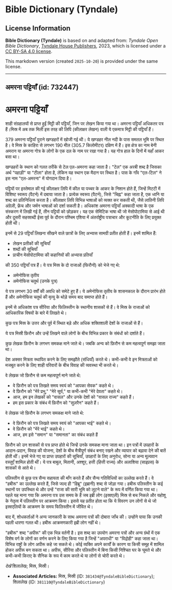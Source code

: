# Bible Dictionary (Tyndale)

## License Information

**Bible Dictionary (Tyndale)** is based on and adapted from: _Tyndale Open Bible Dictionary_, [Tyndale House Publishers](https://tyndaleopenresources.com/), 2023, which is licensed under a [CC BY-SA 4.0 license](https://creativecommons.org/licenses/by-sa/4.0/legalcode.en).

This markdown version (created `2025-10-20`) is provided under the same license.



--------------------------------

## अमरना पट्टियाँ (id: 732447)

अमरना पट्टियाँ
==============

शाही संग्रहालयों से प्राप्त हुईं मिट्टी की पट्टियाँ, जिन पर लेखन किया गया था। अमरना पट्टियाँ अधिकतर पत्र हैं।मिस्र में अब तक मिली इस तरह की लिपि (कीलाक्षर लेखन) वाली ये एकमात्र मिट्टी की पट्टियाँ हैं।

379 अमरना पट्टियाँ पुराने खण्डहरों में खोजी गई थी। ये खण्डहर नील नदी के पास समतल भूमि पर स्थित है। वे मिस्र के काहिरा से लगभग 190 मील (305\.7 किलोमीटर) दक्षिण में हैं। इस क्षेत्र का नाम बेनी अमरान या अमरना गोत्र के लोगों के एक दल के नाम पर रखा गया है। यह गोत्र हाल के दिनों में यहाँ आकर बसा था।

खण्डहरों के स्थान को गलत तरीके से टेल एल\-अमरना कहा जाता है। "टेल" एक अरबी शब्द है जिसका अर्थ "पहाड़ी" या "टीला" होता है, लेकिन यह स्थान एक मैदान पर स्थित है। पास के गाँव "एल\-टिल" ने इस नाम "एल\-अमरना" में योगदान दिया है।

पट्टियों पर इस्तेमाल की गई कीलाक्षर लिपि में कील या पच्चर के आकर के निशान होते हैं, जिन्हें मिटटी में विशिष्ट स्वरूप (पैटर्न) में दबाया जाता है। प्रत्येक स्वरूप (पैटर्न), जिसे "चिह्न" कहा जाता है, एक ध्वनि या शब्द का प्रतिनिधित्व करता है। कीलाक्षर लिपि विभिन्न भाषाओं को व्यक्त कर सकती थी, जैसे लातिनी लिपि अंग्रेज़ी, फ्रेंच और जर्मन भाषाओं को दर्शा सकती है। अधिकांश अमरना पट्टियाँ अक्कादी भाषा के एक संस्करण में लिखी गई हैं, तीन पट्टियों को छोड़कर। यह एक सेमिटिक भाषा थी जो मेसोपोटामिया से आई थी और दूसरी सहस्राब्दी ईसा पूर्व के दौरान पश्चिम एशिया में अंतर्राष्ट्रीय पत्राचार और कूटनीति के लिए प्रयुक्त होती थी।

इनमें से 29 पट्टियाँ लिखना सीखने वाले छात्रों के लिए अभ्यास सामग्री प्रतीत होती हैं। इनमें शामिल हैं:

* लेखन प्रतीकों की सूचियाँ
* शब्दों की सूचियाँ
* प्राचीन मेसोपोटामिया की कहानियों की अभ्यास प्रतियाँ

की 350 पट्टियाँ पत्र हैं। ये पत्र मिस्र के दो राजाओं (फिरौनों) को भेजे गए थे:

* अमेनोफिस तृतीय
* अमेनोफिस चतुर्थ (उनके पुत्र)

ये पत्र लगभग 30 वर्षों की अवधि को समेटे हुए हैं। ये अमेनोफिस तृतीय के शासनकाल के दौरान प्रारंभ होते हैं और अमेनोफिस चतुर्थ की मृत्यु के थोड़े समय बाद समाप्त होते हैं।

इनमें से अधिकांश पत्र सीरिया और फिलिस्तीन के स्थानीय शासकों से हैं। वे मिस्र के राजाओं को आधिकारिक विषयों के बारे में लिखते थे।

कुछ पत्र मिस्र के उत्तर और पूर्व में स्थित बड़े और अधिक शक्तिशाली देशों के राजाओं से हैं।

ये पत्र मिस्री फ़िरौन और उन्हें लिखने वाले लोगों के बीच विभिन्न प्रकार के संबंधों को दर्शाते हैं।

कुछ लेखक फ़िरौन के लगभग समकक्ष माने जाते थे। जबकि अन्य को फ़िरौन से कम महत्वपूर्ण समझा जाता था।

देश अक्सर मित्रता स्थापित करने के लिए समझौते (संधियाँ) करते थे। कभी\-कभी वे इन मित्रताओं को मजबूत करने के लिए शाही परिवारों के बीच विवाह की व्यवस्था भी करते थे।

वे लेखक जो फ़िरौन से कम महत्वपूर्ण माने जाते थे:

* वे फ़िरौन को पत्र लिखते समय स्वयं को "आपका सेवक" कहते थे।
* वे फ़िरौन को "मेरे प्रभु," "मेरे सूर्य," या कभी\-कभी "मेरे देवता" कहते थे।
* आज, हम इन लेखकों को "वासल" और उनके देशों को "वासल राज्य" कहते हैं।
* हम इस प्रकार के संबंध में फ़िरौन को "सुज़रैन" कहते हैं।

वे लेखक जो फ़िरौन के लगभग समकक्ष माने जाते थे:

* वे फ़िरौन को पत्र लिखते समय स्वयं को "आपका भाई" कहते थे।
* वे फ़िरौन को "मेरे भाई" कहते थे।
* आज, हम इसे "समान" या "समानता" का संबंध कहते हैं

फ़िरौन को उन शासकों से पत्र प्राप्त होते थे जिन्हें उनके समकक्ष माना जाता था। इन पत्रों में उपहारों के आदान\-प्रदान, विवाह की योजना, देशों के बीच मैत्रीपूर्ण संबंध बनाए रखने और व्यापार को बढ़ावा देने की बातें होती थीं। इनमें भेजे गए या प्राप्त उपहारों की सूचियाँ, उपहारों के लिए अनुरोध, सोना या अन्य मूल्यवान वस्तुएँ शामिल होती थीं। ये पत्र बाबुल, मितानी, अश्शूर, हत्ती (हित्ती राज्य) और अलाशिया (साइप्रस) के शासकों से आते थे।

पलिस्तीन से कुछ पत्र सैन्य सहायता की माँग करते हैं और सैन्य गतिविधियों का उल्लेख करते हैं। वे "हबीरू" का उल्लेख करते हैं, जिसे जल्द ही "हिब्रू" (इब्रानी) शब्द से जोड़ा गया। हबीरू पलिस्तीन के कई स्थानों पर उपस्थित थे और उन्हें "राजा की सारी भूमि को लूटने वाले" के रूप में वर्णित किया गया था। पहले यह माना गया कि अमरना पत्र उस समय के हैं जब इब्री लोग (इस्राएली) मिस्र से बच निकले और यहोशू के नेतृत्व में पलिस्तीन पर आक्रमण किया। इससे यह प्रतीत होता था कि ये विवरण उन लोगों से थे जो इस्राएलियों के आक्रमण के समय फिलिस्तीन में जीवित थे।

बाद में, शोधकर्ताओं ने अन्य जानकारी के साथ अमरना पत्रों की दोबारा जाँच की। उन्होंने पाया कि उनकी पहली धारणा गलत थी। हबीरू आक्रमणकारी इब्री लोग नहीं थे।

"हबीरू" शब्द "अपीरू" की एक भिन्न वर्तनी है। इस शब्द का उपयोग अमरना पत्रों और अन्य ग्रंथों में एक विशेष वर्ग के लोगों का वर्णन करने के लिए किया गया है जिन्हें "अपराधी" या "विद्रोही" कहा जाता था। विभिन्न राष्ट्रों के लोग अपीरू कहे जा सकते थे। कोई व्यक्ति अपने कार्यों के कारण या किसी समूह में शामिल होकर अपीरू बन सकता था। अपीरू, सीरिया और पलिस्तीन में बिना किसी निश्चित घर के घूमते थे और कभी\-कभी किराए के सैनिक के रूप में काम करते थे या लोगों से चोरी करते थे।

*देखें* शिलालेख; मिस्र, मिस्री।

* **Associated Articles:** मिस्र, मिस्री (ID: `381434@TyndaleBibleDictionary`); शिलालेख (ID: `381110@TyndaleBibleDictionary`)

